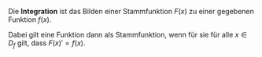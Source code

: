 Die **Integration** ist das Bilden einer Stammfunktion $F(x)$ zu einer gegebenen Funktion $f(x)$.

Dabei gilt eine Funktion dann als Stammfunktion, wenn für sie für alle $x \in D_f$ gilt, dass $F(x)' = f(x)$.